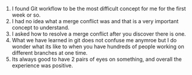 1. I found Git workflow to be the most difficult concept for me for the first week or so.
2. I had no idea what a merge conflict was and that is a very important concept to understand.
3. I asked how to resolve a merge conflict after you discover there is one.
4. What we have learned in git does not confuse me anymroe but I do wonder what its like to when you have hundreds of people working on different branches at one time.
5. Its always good to have 2 pairs of eyes on something, and overall the experience was positive.